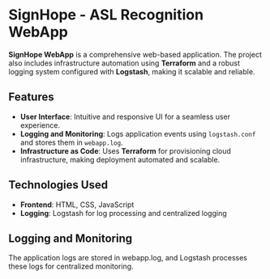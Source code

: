 # SignHope - ASL Recognition WebApp

**SignHope WebApp** is a comprehensive web-based application. The project also includes infrastructure automation using **Terraform** and a robust logging system configured with **Logstash**, making it scalable and reliable.

## Features

- **User Interface**: Intuitive and responsive UI for a seamless user experience.
- **Logging and Monitoring**: Logs application events using `logstash.conf` and stores them in `webapp.log`.
- **Infrastructure as Code**: Uses **Terraform** for provisioning cloud infrastructure, making deployment automated and scalable.

## Technologies Used

- **Frontend**: HTML, CSS, JavaScript
- **Logging**: Logstash for log processing and centralized logging

## Logging and Monitoring
The application logs are stored in webapp.log, and Logstash processes these logs for centralized monitoring.
